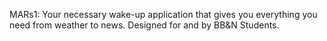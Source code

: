 MARs1: Your necessary wake-up application that gives you everything you need from weather to news. 
Designed for and by BB&N Students.
